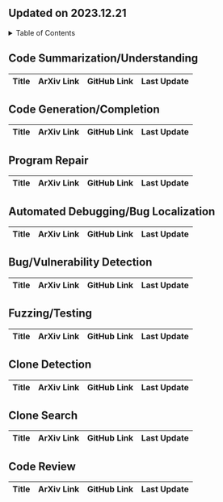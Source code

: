 ## Updated on 2023.12.21
<details>
  <summary>Table of Contents</summary>
  <ol>
  </ol>
</details>

<h2 id="Code-Summarization/Understanding"> Code Summarization/Understanding </h2>

| Title | ArXiv Link | GitHub Link | Last Update |
| --- | --- | --- | --- |

<h2 id="Code-Generation/Completion"> Code Generation/Completion </h2>

| Title | ArXiv Link | GitHub Link | Last Update |
| --- | --- | --- | --- |

<h2 id="Program-Repair"> Program Repair </h2>

| Title | ArXiv Link | GitHub Link | Last Update |
| --- | --- | --- | --- |

<h2 id="Automated-Debugging/Bug-Localization"> Automated Debugging/Bug Localization </h2>

| Title | ArXiv Link | GitHub Link | Last Update |
| --- | --- | --- | --- |

<h2 id="Bug/Vulnerability-Detection"> Bug/Vulnerability Detection </h2>

| Title | ArXiv Link | GitHub Link | Last Update |
| --- | --- | --- | --- |

<h2 id="Fuzzing/Testing"> Fuzzing/Testing </h2>

| Title | ArXiv Link | GitHub Link | Last Update |
| --- | --- | --- | --- |

<h2 id="Clone-Detection"> Clone Detection </h2>

| Title | ArXiv Link | GitHub Link | Last Update |
| --- | --- | --- | --- |

<h2 id="Clone-Search"> Clone Search </h2>

| Title | ArXiv Link | GitHub Link | Last Update |
| --- | --- | --- | --- |

<h2 id="Code-Review"> Code Review </h2>

| Title | ArXiv Link | GitHub Link | Last Update |
| --- | --- | --- | --- |

